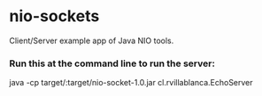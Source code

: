 nio-sockets
===========

Client/Server example app of Java NIO tools.

### Run this at the command line to run the server:

java -cp target/:target/nio-socket-1.0.jar cl.rvillablanca.EchoServer

